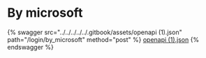 # By microsoft

{% swagger src="../../../../../.gitbook/assets/openapi (1).json" path="/login/by_microsoft" method="post" %}
[openapi (1).json](<../../../../../.gitbook/assets/openapi (1).json>)
{% endswagger %}
